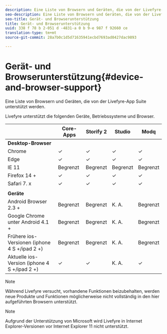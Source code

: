 ```yaml
---
description: Eine Liste von Browsern und Geräten, die von der Livefyre-App Suite unterstützt werden.
seo-description: Eine Liste von Browsern und Geräten, die von der Livefyre-App Suite unterstützt werden.
seo-title: Gerät- und Browserunterstützung
title: Gerät- und Browserunterstützung
uuid: 338 f 78 b 2-051 d -4831-a 0 b 9-e 987 f 92660 ce
translation-type: tm+mt
source-git-commit: 28a7b0c1d5d71635941ecbd7693ad0427dac9893

---
```



# Gerät- und Browserunterstützung{#device-and-browser-support}

Eine Liste von Browsern und Geräten, die von der Livefyre-App Suite unterstützt werden.

Livefyre unterstützt die folgenden Geräte, Betriebssysteme und Browser.

|  | Core-Apps | Storify 2 | Studio | Modq |
|---|---|---|---|---|
| **Desktop-Browser** |  |  |  |  |
| Chrome | ✓ | ✓ | ✓ | ✓ |
| Edge | ✓ | ✓ | ✓ | ✓ |
| IE 11 | Begrenzt | Begrenzt | Begrenzt | Begrenzt |
| Firefox 14 + | ✓ | ✓ | ✓ | ✓ |
| Safari 7. x | ✓ | ✓ | ✓ | ✓ |
|  |  |  |  |  |
| **Geräte** |  |  |  |  |
| Android Browser 2.3 + | Begrenzt | Begrenzt | K. A. | Begrenzt |
| Google Chrome unter Android 4.1 + | Begrenzt | Begrenzt | K. A. | Begrenzt |
| Frühere ios-Versionen (iphone 4 S +/ipad 2 +) | Begrenzt | Begrenzt | K. A. | Begrenzt |
| Aktuelle ios-Version (iphone 4 S +/ipad 2 +) | ✓ | ✓ | K. A. | ✓ |

>[!NOTE]
>
>Während Livefyre versucht, vorhandene Funktionen beizubehalten, werden neue Produkte und Funktionen möglicherweise nicht vollständig in den hier aufgeführten Browsern unterstützt.

>[!NOTE]
>
>Aufgrund der Unterstützung von Microsoft wird Livefyre in Internet Explorer-Versionen vor Internet Explorer 11 nicht unterstützt.

